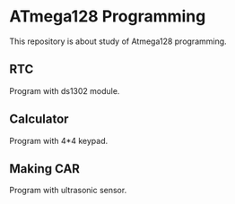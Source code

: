 # ATmega128 Programming
This repository is about study of Atmega128 programming.

## RTC
Program with ds1302 module.

## Calculator
Program with 4*4 keypad.

## Making CAR
Program with ultrasonic sensor.
